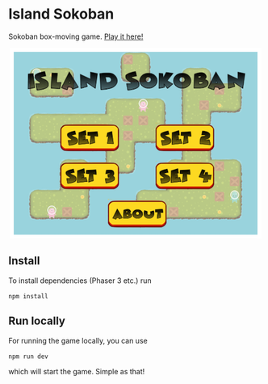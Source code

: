 # Island Sokoban
Sokoban box-moving game. [Play it here!](https://www.kleemans.ch/island-sokoban)

<p align="center">
    <img src="https://github.com/akleemans/island-sokoban/blob/master/island-sokoban.png" alt="island sokoban">
</p>


## Install

To install dependencies (Phaser 3 etc.) run

    npm install

## Run locally

For running the game locally, you can use

    npm run dev

which will start the game. Simple as that!
